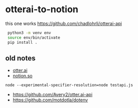 # otterai-to-notion

this one works https://github.com/chadlohrli/otterai-api

```bash
 python3 -m venv env
 source env/bin/activate
 pip install .
```

## old notes

- [otter.ai](https://otter.ai/)
- [notion.so](https://www.notion.so/)

`node --experimental-specifier-resolution=node testapi.js`

- https://github.com/Avery2/otter.ai-api
- https://github.com/motdotla/dotenv
